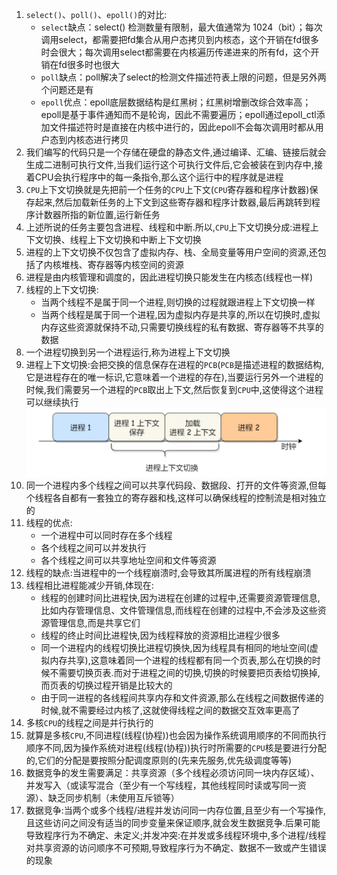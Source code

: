 1. `select()`、`poll()`、`epoll()`的对比:
   * `select`缺点：select() 检测数量有限制，最大值通常为 1024（bit）；每次调用select，都需要把fd集合从用户态拷贝到内核态，这个开销在fd很多时会很大；每次调用select都需要在内核遍历传递进来的所有fd，这个开销在fd很多时也很大
   * `poll`缺点：poll解决了select的检测文件描述符表上限的问题，但是另外两个问题还是有
   * `epoll`优点：epoll底层数据结构是红黑树；红黑树增删改综合效率高；epoll是基于事件通知而不是轮询，因此不需要遍历；epoll通过epoll_ctl添加文件描述符时是直接在内核中进行的，因此epoll不会每次调用时都从用户态到内核态进行拷贝
2. 我们编写的代码只是一个存储在硬盘的静态文件,通过编译、汇编、链接后就会生成二进制可执行文件,当我们运行这个可执行文件后,它会被装在到内存中,接着CPU会执行程序中的每一条指令,那么这个运行中的程序就是进程
3. `CPU`上下文切换就是先把前一个任务的`CPU`上下文(`CPU`寄存器和程序计数器)保存起来,然后加载新任务的上下文到这些寄存器和程序计数器,最后再跳转到程序计数器所指的新位置,运行新任务
4. 上述所说的任务主要包含进程、线程和中断.所以,`CPU`上下文切换分成:进程上下文切换、线程上下文切换和中断上下文切换
5. 进程的上下文切换不仅包含了虚拟内存、栈、全局变量等用户空间的资源,还包括了内核堆栈、寄存器等内核空间的资源
6. 进程是由内核管理和调度的，因此进程切换只能发生在内核态(线程也一样)
7. 线程的上下文切换:
   * 当两个线程不是属于同一个进程,则切换的过程就跟进程上下文切换一样
   * 当两个线程是属于同一个进程,因为虚拟内存是共享的,所以在切换时,虚拟内存这些资源就保持不动,只需要切换线程的私有数据、寄存器等不共享的数据
8. 一个进程切换到另一个进程运行,称为进程上下文切换
9. 进程上下文切换:会把交换的信息保存在进程的`PCB`(`PCB`是描述进程的数据结构,它是进程存在的唯一标识,它意味着一个进程的存在),当要运行另外一个进程的时候,我们需要另一个进程的`PCB`取出上下文,然后恢复到`CPU`中,这使得这个进程可以继续执行
   ![](../markdown图像集/2025-08-03-17-28-49.png)
10. 同一个进程内多个线程之间可以共享代码段、数据段、打开的文件等资源,但每个线程各自都有一套独立的寄存器和栈,这样可以确保线程的控制流是相对独立的
11. 线程的优点:
     * 一个进程中可以同时存在多个线程
     * 各个线程之间可以并发执行
     * 各个线程之间可以共享地址空间和文件等资源
12. 线程的缺点:当进程中的一个线程崩溃时,会导致其所属进程的所有线程崩溃
13. 线程相比进程能减少开销,体现在:
    * 线程的创建时间比进程快,因为进程在创建的过程中,还需要资源管理信息,比如内存管理信息、文件管理信息,而线程在创建的过程中,不会涉及这些资源管理信息,而是共享它们
    * 线程的终止时间比进程快,因为线程释放的资源相比进程少很多
    * 同一个进程内的线程切换比进程切换快,因为线程具有相同的地址空间(虚拟内存共享),这意味着同一个进程的线程都有同一个页表,那么在切换的时候不需要切换页表.而对于进程之间的切换,切换的时候要把页表给切换掉,而页表的切换过程开销是比较大的
    * 由于同一进程的各线程间共享内存和文件资源,那么在线程之间数据传递的时候,就不需要经过内核了,这就使得线程之间的数据交互效率更高了
14. 多核`CPU`的线程之间是并行执行的
15. 就算是多核`CPU`,不同进程(线程(协程))也会因为操作系统调用顺序的不同而执行顺序不同,因为操作系统对进程(线程(协程))执行时所需要的`CPU`核是要进行分配的,它们的分配是要按照分配调度原则的(先来先服务,优先级调度等等)
16. 数据竞争的发生需要满足：共享资源（多个线程必须访问同一块内存区域）、并发写入（或读写混合（至少有一个写线程，其他线程同时读或写同一资源）、缺乏同步机制（未使用互斥锁等）
17. 数据竞争:当两个或多个线程/进程并发访问同一内存位置,且至少有一个写操作,且这些访问之间没有适当的同步变量来保证顺序,就会发生数据竞争.后果可能导致程序行为不确定、未定义;并发冲突:在并发或多线程环境中,多个进程/线程对共享资源的访问顺序不可预期,导致程序行为不确定、数据不一致或产生错误的现象
